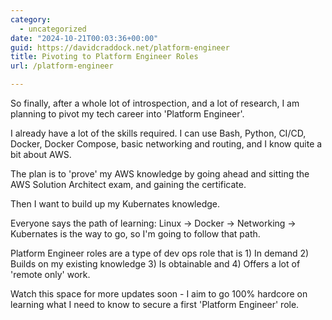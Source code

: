 ```yaml
---
category:
  - uncategorized
date: "2024-10-21T00:03:36+00:00"
guid: https://davidcraddock.net/platform-engineer
title: Pivoting to Platform Engineer Roles
url: /platform-engineer

---
```


So finally, after a whole lot of introspection, and a lot of research, I am planning to pivot my tech career into 'Platform Engineer'.

I already have a lot of the skills required. I can use Bash, Python, CI/CD, Docker, Docker Compose, basic networking and routing, and I know quite a bit about AWS.

The plan is to 'prove' my AWS knowledge by going ahead and sitting the AWS Solution Architect exam, and gaining the certificate.

Then I want to build up my Kubernates knowledge.

Everyone says the path of learning: Linux -> Docker -> Networking -> Kubernates is the way to go, so I'm going to follow that path.

Platform Engineer roles are a type of dev ops role that is 1) In demand 2) Builds on my existing knowledge 3) Is obtainable and 4) Offers a lot of 'remote only' work.

Watch this space for more updates soon - I aim to go 100% hardcore on learning what I need to know to secure a first 'Platform Engineer' role.


